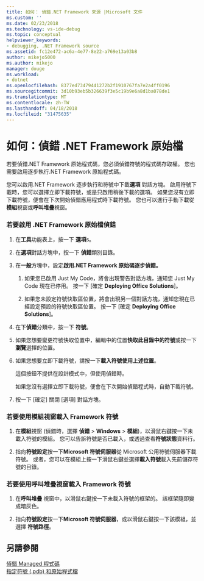 ```yaml
---
title: 如何： 偵錯.NET Framework 來源 |Microsoft 文件
ms.custom: ''
ms.date: 02/23/2018
ms.technology: vs-ide-debug
ms.topic: conceptual
helpviewer_keywords:
- debugging, .NET Framework source
ms.assetid: fc12e472-ac6a-4e77-8e22-a769e13a03b8
author: mikejo5000
ms.author: mikejo
manager: douge
ms.workload:
- dotnet
ms.openlocfilehash: 8377ed73479441272b2f1910767fa7e2a4ff0196
ms.sourcegitcommit: 3d10b93eb5b326639f3e5c19b9e6a8d1ba078de1
ms.translationtype: MT
ms.contentlocale: zh-TW
ms.lasthandoff: 04/18/2018
ms.locfileid: "31475635"
---
```

# <a name="how-to-debug-net-framework-source"></a>如何：偵錯 .NET Framework 原始檔
若要偵錯.NET Framework 原始程式碼，您必須偵錯符號的程式碼存取權。 您也需要啟用逐步執行.NET Framework 原始程式碼。  
  
 您可以啟用.NET Framework 逐步執行和符號中下載**選項** 對話方塊。 啟用符號下載時，您可以選擇立即下載符號，或是只啟用稍後下載的選項。 如果您沒有立即下載符號，便會在下次開始偵錯應用程式時下載符號。 您也可以進行手動下載從**模組**視窗或**呼叫堆疊**視窗。  
  
### <a name="to-enable-net-framework-source-debugging"></a>若要啟用 .NET Framework 原始檔偵錯  
  
1.  在**工具**功能表上，按一下 **選項**s。  
  
2.  在**選項**對話方塊中，按一下 **偵錯**類別目錄。  
  
3.  在**一般**方塊中，設定**啟用.NET Framework 原始碼逐步偵錯。**  
  
    1.  如果您已啟用 Just My Code，將會出現警告對話方塊，通知您 Just My Code 現在已停用。 按一下 [確定 **Deploying Office Solutions**]。  
  
    2.  如果您未設定符號快取區位置，將會出現另一個對話方塊，通知您現在已經設定預設的符號快取區位置。 按一下 [確定 **Deploying Office Solutions**]。  
  
4.  在下**偵錯**分類中，按一下 **符號**。  
  
5.  如果您想要變更符號快取位置中，編輯中的位置**快取此目錄中的符號**或按一下**瀏覽**選擇的位置。  
  
6.  如果您想要立即下載符號，請按一下**載入符號使用上述位置**。  
  
     這個按鈕不提供在設計模式中，但使用偵錯時。  
  
     如果您沒有選擇立即下載符號，便會在下次開始偵錯程式時，自動下載符號。  
  
7.  按一下 [確定] 關閉 [選項] 對話方塊。  
  
### <a name="to-load-framework-symbols-using-the-modules-window"></a>若要使用模組視窗載入 Framework 符號  
  
1.  在**模組**視窗 (偵錯時，選擇 **偵錯** > **Windows** > **模組**)，以滑鼠右鍵按一下未載入符號的模組。 您可以告訴符號是否已載入，或透過查看**符號狀態**資料行。  
  
2.  指向**符號設定**按一下**Microsoft 符號伺服器**從 Microsoft 公用符號伺服器下載符號。 或者，您可以在模組上按一下滑鼠右鍵並選擇**載入符號**載入先前儲存符號的目錄。  
  
### <a name="to-load-framework-symbols-using-the-call-stack-window"></a>若要使用呼叫堆疊視窗載入 Framework 符號  
  
1.  在**呼叫堆疊** 視窗中，以滑鼠右鍵按一下未載入符號的框架的。 該框架隨即變成暗灰色。  
  
2.  指向**符號設定**按一下**Microsoft 符號伺服器**，或以滑鼠右鍵按一下該模組，並選擇 **符號路徑**。  
  
## <a name="see-also"></a>另請參閱  
 [偵錯 Managed 程式碼](../debugger/debugging-managed-code.md)   
 [指定符號 (.pdb) 和原始程式檔](../debugger/specify-symbol-dot-pdb-and-source-files-in-the-visual-studio-debugger.md)